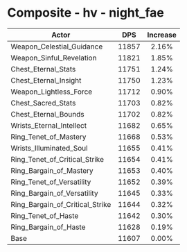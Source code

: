 # Composite - hv - night_fae
| Actor | DPS | Increase |
|---|:---:|:---:|
|Weapon_Celestial_Guidance|11857|2.16%|
|Weapon_Sinful_Revelation|11821|1.85%|
|Chest_Eternal_Stats|11751|1.24%|
|Chest_Eternal_Insight|11750|1.23%|
|Weapon_Lightless_Force|11712|0.90%|
|Chest_Sacred_Stats|11703|0.82%|
|Chest_Eternal_Bounds|11702|0.82%|
|Wrists_Eternal_Intellect|11682|0.65%|
|Ring_Tenet_of_Mastery|11668|0.53%|
|Wrists_Illuminated_Soul|11655|0.41%|
|Ring_Tenet_of_Critical_Strike|11654|0.41%|
|Ring_Bargain_of_Mastery|11653|0.40%|
|Ring_Tenet_of_Versatility|11652|0.39%|
|Ring_Bargain_of_Versatility|11645|0.33%|
|Ring_Bargain_of_Critical_Strike|11644|0.32%|
|Ring_Tenet_of_Haste|11642|0.30%|
|Ring_Bargain_of_Haste|11628|0.19%|
|Base|11607|0.00%|
